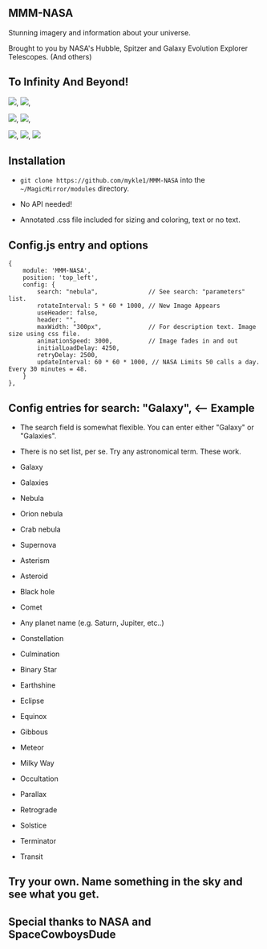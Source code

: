 ## MMM-NASA
Stunning imagery and information about your universe.

Brought to you by NASA's Hubble, Spitzer and Galaxy Evolution Explorer Telescopes. (And others)

## To Infinity And Beyond!

![](pix/1.JPG), ![](pix/6.JPG),

![](pix/3.JPG), ![](pix/4.JPG),

![](pix/5.JPG), ![](pix/2.JPG), ![](pix/7.JPG)

## Installation

* `git clone https://github.com/mykle1/MMM-NASA` into the `~/MagicMirror/modules` directory.

* No API needed!

* Annotated .css file included for sizing and coloring, text or no text.

## Config.js entry and options

    {
        module: 'MMM-NASA',
        position: 'top_left',
        config: {
            search: "nebula",              // See search: "parameters" list. 
		    rotateInterval: 5 * 60 * 1000, // New Image Appears
		    useHeader: false,
            header: "",
		    maxWidth: "300px",             // For description text. Image size using css file.
		    animationSpeed: 3000,          // Image fades in and out
            initialLoadDelay: 4250,
            retryDelay: 2500,
		    updateInterval: 60 * 60 * 1000, // NASA Limits 50 calls a day. Every 30 minutes = 48. 
        }
    },
	

## Config entries for search: "Galaxy",  <-- Example

* The search field is somewhat flexible. You can enter either "Galaxy" or "Galaxies".
* There is no set list, per se. Try any astronomical term. These work.

* Galaxy
* Galaxies
* Nebula
* Orion nebula
* Crab nebula
* Supernova
* Asterism
* Asteroid
* Black hole
* Comet
* Any planet name (e.g. Saturn, Jupiter, etc..)
* Constellation
* Culmination
* Binary Star
* Earthshine
* Eclipse
* Equinox
* Gibbous
* Meteor
* Milky Way
* Occultation
* Parallax
* Retrograde
* Solstice
* Terminator
* Transit

## Try your own. Name something in the sky and see what you get.

## Special thanks to NASA and SpaceCowboysDude
